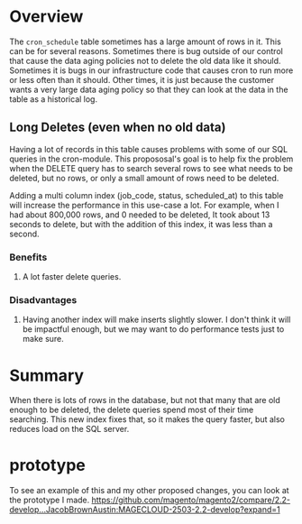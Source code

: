 # Overview

The `cron_schedule` table sometimes has a large amount of rows in it.  This can be for several reasons.  Sometimes there is bug outside of our control that cause the data aging policies not to delete the old data like it should.  Sometimes it is bugs in our infrastructure code that causes cron to run more or less often than it should.  Other times, it is just because the customer wants a very large data aging policy so that they can look at the data in the table as a historical log.

## Long Deletes (even when no old data)

Having a lot of records in this table causes problems with some of our SQL queries in the cron-module.  This propososal's goal is to help fix the problem when the DELETE query has to search several rows to see what needs to be deleted, but no rows, or only a small amount of rows need to be deleted.

Adding a multi column index (job_code, status, scheduled_at) to this table will increase the performance in this use-case a lot.  For example, when I had about 800,000 rows, and 0 needed to be deleted, It took about 13 seconds to delete, but with the addition of this index, it was less than a second.

### Benefits
1. A lot faster delete queries.

### Disadvantages
1. Having another index will make inserts slightly slower.  I don't think it will be impactful enough, but we may want to do performance tests just to make sure.

# Summary
When there is lots of rows in the database, but not that many that are old enough to be deleted, the delete queries spend most of their time searching.  This new index fixes that, so it makes the query faster, but also reduces load on the SQL server.

# prototype
To see an example of this and my other proposed changes, you can look at the prototype I made.
https://github.com/magento/magento2/compare/2.2-develop...JacobBrownAustin:MAGECLOUD-2503-2.2-develop?expand=1
